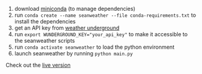 1. download [miniconda](http://conda.pydata.org/miniconda.html) (to manage dependencies)
2. run `conda create --name seanweather --file conda-requirements.txt` to install the dependencies
3. get an API key from [weather underground](http://www.wunderground.com/weather/api/)
4. run `export WUNDERGROUND_KEY="your_api_key"` to make it accessible to the seanweather scripts
5. run `conda activate seanweather` to load the python environment
6. launch seanweather by running `python main.py`


Check out the [live version](http://www.seanweather.com)
